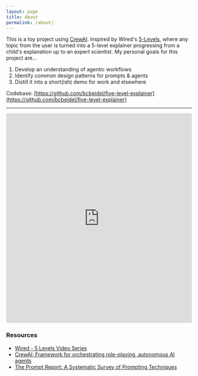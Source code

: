 ```yaml
---
layout: page
title: About
permalink: /about/
---
```


This is a toy project using [CrewAI](https://www.crewai.com/). Inspired by Wired's [5-Levels](https://www.wired.com/video/series/5-levels), where any topic from the user is turned into a 5-level explainer progressing from a child's explanation up to an expert scientist.  My personal goals for this project are...

1. Develop an understanding of agentic workflows
2. Identify common design patterns for prompts & agents
3. Distill it into a short(ish) demo for work and elsewhere

Codebase: [https://github.com/bcbeidel/five-level-explainer](https://github.com/bcbeidel/five-level-explainer) 

---

<style>
.responsive-wrap iframe{ max-width: 100%;}
</style>
<div class="responsive-wrap">
<!-- this is the embed code provided by Google -->
  <iframe src="https://docs.google.com/presentation/d/e/2PACX-1vSeP-X1B5ae7RDul_DWAbja75Sc9QeelVy_5O5B1c2Tmn0LS-jtqL82aI7U6iEC9gePaUiCxg2rPg8U/embed?start=false&loop=true&delayms=60000" frameborder="0" width="960" height="569" allowfullscreen="true" mozallowfullscreen="true" webkitallowfullscreen="true"></iframe>
<!-- Google embed ends -->
</div>


### Resources

- [Wired - 5 Levels Video Series](https://www.wired.com/video/series/5-levels)
- [CrewAI: Framework for orchestrating role-playing, autonomous AI agents](https://www.crewai.com/)
- [The Prompt Report: A Systematic Survey of Prompting Techniques](https://trigaten.github.io/Prompt_Survey_Site/)

